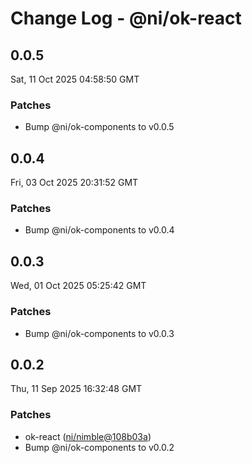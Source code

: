 # Change Log - @ni/ok-react

<!-- This log was last generated on Sat, 11 Oct 2025 04:58:50 GMT and should not be manually modified. -->

<!-- Start content -->

## 0.0.5

Sat, 11 Oct 2025 04:58:50 GMT

### Patches

- Bump @ni/ok-components to v0.0.5

## 0.0.4

Fri, 03 Oct 2025 20:31:52 GMT

### Patches

- Bump @ni/ok-components to v0.0.4

## 0.0.3

Wed, 01 Oct 2025 05:25:42 GMT

### Patches

- Bump @ni/ok-components to v0.0.3

## 0.0.2

Thu, 11 Sep 2025 16:32:48 GMT

### Patches

- ok-react ([ni/nimble@108b03a](https://github.com/ni/nimble/commit/108b03a39520fe996e920c83989a57d2fe0aad41))
- Bump @ni/ok-components to v0.0.2
